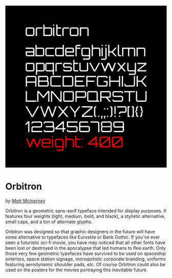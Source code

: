 
<!--
![Orbitron](https://github.com/theleagueof/orbitron/raw/master/images/orbitron-3.png)
-->

<!-- Updated image for variable mastering fork -->
![Orbitron](https://github.com/eliheuer/orbitron/blob/vf-mastering/documentation/images/basic-animated-specimen.gif)

Orbitron
========
_by [Matt McInerney](http://pixelspread.com)_

Orbitron is a geometric sans-serif typeface intended for display purposes. It features four weights (light, medium, bold, and black), a stylistic alternative, small caps, and a ton of alternate glyphs. 

Orbitron was designed so that graphic designers in the future will have some alternative to typefaces like Eurostile or Bank Gothic. If you’ve ever seen a futuristic sci-fi movie, you have may noticed that all other fonts have been lost or destroyed in the apocalypse that led humans to flee earth. Only those very few geometric typefaces have survived to be used on spaceship exteriors, space station signage, monopolistic corporate branding, uniforms featuring aerodynamic shoulder pads, etc. Of course Orbitron could also be used on the posters for the movies portraying this inevitable future.
